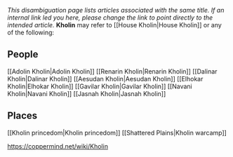 *This disambiguation page lists articles associated with the same title.  If an internal link led you here, please change the link to point directly to the intended article.*
**Kholin** may refer to [[House Kholin\|House Kholin]] or any of the following:

## People
[[Adolin Kholin\|Adolin Kholin]]
[[Renarin Kholin\|Renarin Kholin]]
[[Dalinar Kholin\|Dalinar Kholin]]
[[Aesudan Kholin\|Aesudan Kholin]]
[[Elhokar Kholin\|Elhokar Kholin]]
[[Gavilar Kholin\|Gavilar Kholin]]
[[Navani Kholin\|Navani Kholin]]
[[Jasnah Kholin\|Jasnah Kholin]]
## Places
[[Kholin princedom\|Kholin princedom]]
[[Shattered Plains\|Kholin warcamp]]


https://coppermind.net/wiki/Kholin